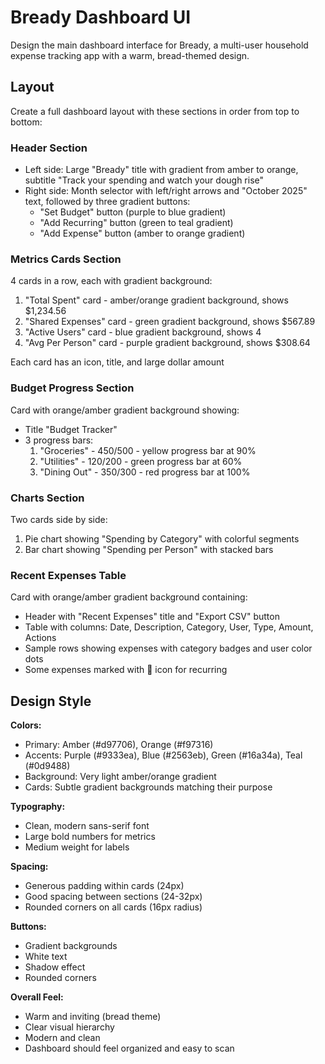 # Bready Dashboard UI

Design the main dashboard interface for Bready, a multi-user household expense tracking app with a warm, bread-themed design.

## Layout

Create a full dashboard layout with these sections in order from top to bottom:

### Header Section
- Left side: Large "Bready" title with gradient from amber to orange, subtitle "Track your spending and watch your dough rise"
- Right side: Month selector with left/right arrows and "October 2025" text, followed by three gradient buttons:
  - "Set Budget" button (purple to blue gradient)
  - "Add Recurring" button (green to teal gradient)
  - "Add Expense" button (amber to orange gradient)

### Metrics Cards Section
4 cards in a row, each with gradient background:
1. "Total Spent" card - amber/orange gradient background, shows $1,234.56
2. "Shared Expenses" card - green gradient background, shows $567.89
3. "Active Users" card - blue gradient background, shows 4
4. "Avg Per Person" card - purple gradient background, shows $308.64

Each card has an icon, title, and large dollar amount

### Budget Progress Section
Card with orange/amber gradient background showing:
- Title "Budget Tracker"
- 3 progress bars:
  1. "Groceries" - $450/$500 - yellow progress bar at 90%
  2. "Utilities" - $120/$200 - green progress bar at 60%
  3. "Dining Out" - $350/$300 - red progress bar at 100%

### Charts Section
Two cards side by side:
1. Pie chart showing "Spending by Category" with colorful segments
2. Bar chart showing "Spending per Person" with stacked bars

### Recent Expenses Table
Card with orange/amber gradient background containing:
- Header with "Recent Expenses" title and "Export CSV" button
- Table with columns: Date, Description, Category, User, Type, Amount, Actions
- Sample rows showing expenses with category badges and user color dots
- Some expenses marked with 🔁 icon for recurring

## Design Style

**Colors:**
- Primary: Amber (#d97706), Orange (#f97316)
- Accents: Purple (#9333ea), Blue (#2563eb), Green (#16a34a), Teal (#0d9488)
- Background: Very light amber/orange gradient
- Cards: Subtle gradient backgrounds matching their purpose

**Typography:**
- Clean, modern sans-serif font
- Large bold numbers for metrics
- Medium weight for labels

**Spacing:**
- Generous padding within cards (24px)
- Good spacing between sections (24-32px)
- Rounded corners on all cards (16px radius)

**Buttons:**
- Gradient backgrounds
- White text
- Shadow effect
- Rounded corners

**Overall Feel:**
- Warm and inviting (bread theme)
- Clear visual hierarchy
- Modern and clean
- Dashboard should feel organized and easy to scan
